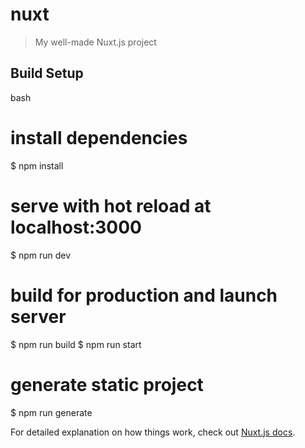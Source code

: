 # nuxt

> My well-made Nuxt.js project

## Build Setup

bash
# install dependencies
$ npm install

# serve with hot reload at localhost:3000
$ npm run dev

# build for production and launch server
$ npm run build
$ npm run start

# generate static project
$ npm run generate


For detailed explanation on how things work, check out [Nuxt.js docs](https://nuxtjs.org).
